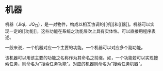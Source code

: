 # 机器
机器（Jiqi，$JQ_{\Box}$），是一对物件，构成以相互协调的[[机]]和[[器]]。机器可以实现一定的[[功能]]。这些功能在系统之功能层次上具有实体性。可以直接用程序表述。

一般来说，一个机器对应一个主要的功能。一个机器可以对应多个副功能。

该机器可以用该主要的功能之名称作为其命名之前缀。如，一个功能若可以实现搜索任务，则命名为"搜索任务功能"。对应的机器则命名为"搜索任务机器"。